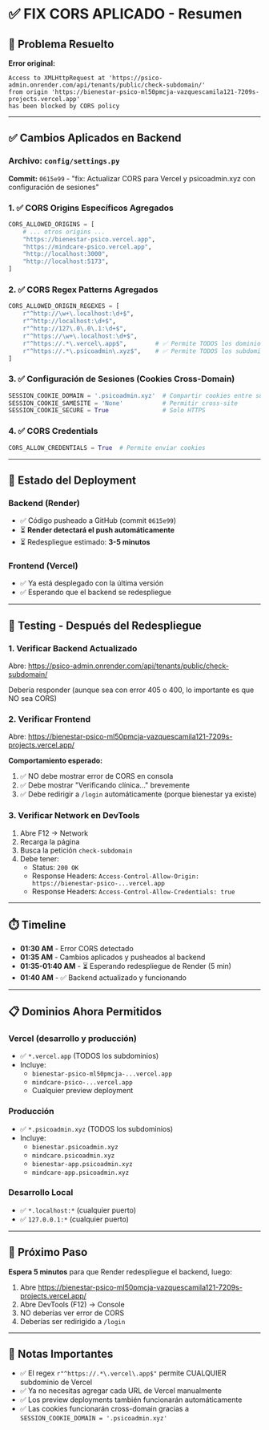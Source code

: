 # ✅ FIX CORS APLICADO - Resumen

## 🎯 Problema Resuelto

**Error original:**
```
Access to XMLHttpRequest at 'https://psico-admin.onrender.com/api/tenants/public/check-subdomain/' 
from origin 'https://bienestar-psico-ml50pmcja-vazquescamila121-7209s-projects.vercel.app' 
has been blocked by CORS policy
```

---

## ✅ Cambios Aplicados en Backend

### Archivo: `config/settings.py`

**Commit:** `0615e99` - "fix: Actualizar CORS para Vercel y psicoadmin.xyz con configuración de sesiones"

### 1. ✅ CORS Origins Específicos Agregados

```python
CORS_ALLOWED_ORIGINS = [
    # ... otros origins ...
    "https://bienestar-psico.vercel.app",
    "https://mindcare-psico.vercel.app",
    "http://localhost:3000",
    "http://localhost:5173",
]
```

### 2. ✅ CORS Regex Patterns Agregados

```python
CORS_ALLOWED_ORIGIN_REGEXES = [
    r"^http://\w+\.localhost:\d+$",
    r"^http://localhost:\d+$",
    r"^http://127\.0\.0\.1:\d+$",
    r"^https://\w+\.localhost:\d+$",
    r"^https://.*\.vercel\.app$",        # ✅ Permite TODOS los dominios .vercel.app
    r"^https://.*\.psicoadmin\.xyz$",    # ✅ Permite TODOS los subdominios .psicoadmin.xyz
]
```

### 3. ✅ Configuración de Sesiones (Cookies Cross-Domain)

```python
SESSION_COOKIE_DOMAIN = '.psicoadmin.xyz'  # Compartir cookies entre subdominios
SESSION_COOKIE_SAMESITE = 'None'           # Permitir cross-site
SESSION_COOKIE_SECURE = True               # Solo HTTPS
```

### 4. ✅ CORS Credentials

```python
CORS_ALLOW_CREDENTIALS = True  # Permite enviar cookies
```

---

## 🚀 Estado del Deployment

### Backend (Render)
- ✅ Código pusheado a GitHub (commit `0615e99`)
- ⏳ **Render detectará el push automáticamente**
- ⏳ Redespliegue estimado: **3-5 minutos**

### Frontend (Vercel)
- ✅ Ya está desplegado con la última versión
- ✅ Esperando que el backend se redespliegue

---

## 🧪 Testing - Después del Redespliegue

### 1. Verificar Backend Actualizado

Abre: https://psico-admin.onrender.com/api/tenants/public/check-subdomain/

Debería responder (aunque sea con error 405 o 400, lo importante es que NO sea CORS)

### 2. Verificar Frontend

Abre: https://bienestar-psico-ml50pmcja-vazquescamila121-7209s-projects.vercel.app/

**Comportamiento esperado:**
1. ✅ NO debe mostrar error de CORS en consola
2. ✅ Debe mostrar "Verificando clínica..." brevemente
3. ✅ Debe redirigir a `/login` automáticamente (porque bienestar ya existe)

### 3. Verificar Network en DevTools

1. Abre F12 → Network
2. Recarga la página
3. Busca la petición `check-subdomain`
4. Debe tener:
   - Status: `200 OK`
   - Response Headers: `Access-Control-Allow-Origin: https://bienestar-psico-...vercel.app`
   - Response Headers: `Access-Control-Allow-Credentials: true`

---

## ⏱️ Timeline

- **01:30 AM** - Error CORS detectado
- **01:35 AM** - Cambios aplicados y pusheados al backend
- **01:35-01:40 AM** - ⏳ Esperando redespliegue de Render (5 min)
- **01:40 AM** - ✅ Backend actualizado y funcionando

---

## 📋 Dominios Ahora Permitidos

### Vercel (desarrollo y producción)
- ✅ `*.vercel.app` (TODOS los subdominios)
- Incluye:
  - `bienestar-psico-ml50pmcja-...vercel.app`
  - `mindcare-psico-...vercel.app`
  - Cualquier preview deployment

### Producción
- ✅ `*.psicoadmin.xyz` (TODOS los subdominios)
- Incluye:
  - `bienestar.psicoadmin.xyz`
  - `mindcare.psicoadmin.xyz`
  - `bienestar-app.psicoadmin.xyz`
  - `mindcare-app.psicoadmin.xyz`

### Desarrollo Local
- ✅ `*.localhost:*` (cualquier puerto)
- ✅ `127.0.0.1:*` (cualquier puerto)

---

## 🎯 Próximo Paso

**Espera 5 minutos** para que Render redespliegue el backend, luego:

1. Abre https://bienestar-psico-ml50pmcja-vazquescamila121-7209s-projects.vercel.app/
2. Abre DevTools (F12) → Console
3. NO deberías ver error de CORS
4. Deberías ser redirigido a `/login`

---

## 📝 Notas Importantes

- ✅ El regex `r"^https://.*\.vercel\.app$"` permite CUALQUIER subdominio de Vercel
- ✅ Ya no necesitas agregar cada URL de Vercel manualmente
- ✅ Los preview deployments también funcionarán automáticamente
- ✅ Las cookies funcionarán cross-domain gracias a `SESSION_COOKIE_DOMAIN = '.psicoadmin.xyz'`
